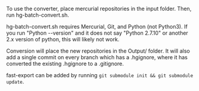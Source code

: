 To use the converter, place mercurial repositories in the input folder. Then, run hg-batch-convert.sh. 

hg-batch-convert.sh requires Mercurial, Git, and Python (not Python3). If you run "Python --version" and it does not say "Python 2.7.10" or another 2.x version of python, this will likely not work.

Conversion will place the new repositories in the Output/ folder. It will also add a single commit on every branch which has a .hgignore, where it has converted the existing .hgignore to a .gitignore.

fast-export can be added by running `git submodule init && git submodule update`.
